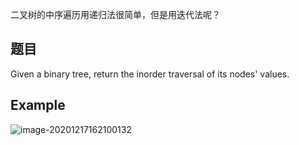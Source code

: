 二叉树的中序遍历用递归法很简单，但是用迭代法呢？

## 题目
Given a binary tree, return the inorder traversal of its nodes' values.

## Example

![image-20201217162100132](images/image-20201217162100132.png)


